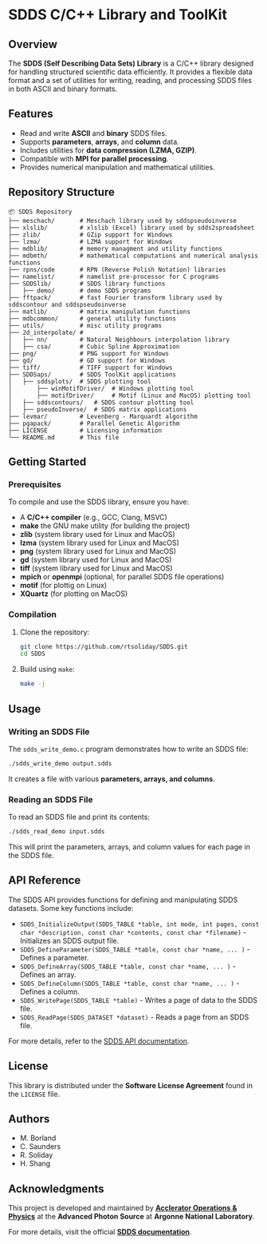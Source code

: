 # SDDS C/C++ Library and ToolKit

## Overview
The **SDDS (Self Describing Data Sets) Library** is a C/C++ library designed for handling structured scientific data efficiently. It provides a flexible data format and a set of utilities for writing, reading, and processing SDDS files in both ASCII and binary formats.

## Features
- Read and write **ASCII** and **binary** SDDS files.
- Supports **parameters**, **arrays**, and **column** data.
- Includes utilities for **data compression (LZMA, GZIP)**.
- Compatible with **MPI for parallel processing**.
- Provides numerical manipulation and mathematical utilities.

## Repository Structure
```
📦 SDDS Repository
├── meschach/       # Meschach library used by sddspseudoinverse
├── xlslib/         # xlslib (Excel) library used by sdds2spreadsheet
├── zlib/           # GZip support for Windows
├── lzma/           # LZMA support for Windows
├── mdblib/         # memory managment and utility functions
├── mdbmth/         # mathematical computations and numerical analysis functions
├── rpns/code       # RPN (Reverse Polish Notation) libraries
├── namelist/       # namelist pre-processor for C programs
├── SDDSlib/        # SDDS library functions
│   ├── demo/       # demo SDDS programs
├── fftpack/        # fast Fourier transform library used by sddscontour and sddspseudoinverse
├── matlib/         # matrix manipulation functions
├── mdbcommon/      # general utility functions
├── utils/          # misc utility programs
├── 2d_interpolate/ #
│   ├── nn/         # Natural Neighbours interpolation library
│   ├── csa/        # Cubic Spline Approximation
├── png/            # PNG support for Windows
├── gd/             # GD support for Windows
├── tiff/           # TIFF support for Windows
├── SDDSaps/        # SDDS ToolKit applications
│   ├── sddsplots/  # SDDS plotting tool
│       ├── winMotifDriver/  # Windows plotting tool
│       ├── motifDriver/     # Motif (Linux and MacOS) plotting tool
│   ├── sddscontours/   # SDDS contour plotting tool
│   ├── pseudoInverse/  # SDDS matrix applications
├── levmar/         # Levenberg - Marquardt algorithm
├── pgapack/        # Parallel Genetic Algorithm
├── LICENSE         # Licensing information
└── README.md       # This file
```

## Getting Started

### Prerequisites
To compile and use the SDDS library, ensure you have:
- A **C/C++ compiler** (e.g., GCC, Clang, MSVC)
- **make** the GNU make utility (for building the project)
- **zlib** (system library used for Linux and MacOS)
- **lzma** (system library used for Linux and MacOS)
- **png** (system library used for Linux and MacOS)
- **gd** (system library used for Linux and MacOS)
- **tiff** (system library used for Linux and MacOS)
- **mpich** or **openmpi** (optional, for parallel SDDS file operations)
- **motif** (for plottig on Linux)
- **XQuartz** (for plotting on MacOS)


### Compilation
1. Clone the repository:
   ```sh
   git clone https://github.com/rtsoliday/SDDS.git
   cd SDDS
   ```
2. Build using `make`:
   ```sh
   make -j
   ```


## Usage

### Writing an SDDS File
The `sdds_write_demo.c` program demonstrates how to write an SDDS file:
```sh
./sdds_write_demo output.sdds
```
It creates a file with various **parameters, arrays, and columns**.

### Reading an SDDS File
To read an SDDS file and print its contents:
```sh
./sdds_read_demo input.sdds
```
This will print the parameters, arrays, and column values for each page in the SDDS file.

## API Reference
The SDDS API provides functions for defining and manipulating SDDS datasets. Some key functions include:
- `SDDS_InitializeOutput(SDDS_TABLE *table, int mode, int pages, const char *description, const char *contents, const char *filename)` - Initializes an SDDS output file.
- `SDDS_DefineParameter(SDDS_TABLE *table, const char *name, ... )` - Defines a parameter.
- `SDDS_DefineArray(SDDS_TABLE *table, const char *name, ... )` - Defines an array.
- `SDDS_DefineColumn(SDDS_TABLE *table, const char *name, ... )` - Defines a column.
- `SDDS_WritePage(SDDS_TABLE *table)` - Writes a page of data to the SDDS file.
- `SDDS_ReadPage(SDDS_DATASET *dataset)` - Reads a page from an SDDS file.

For more details, refer to the [SDDS API documentation](https://ops.aps.anl.gov/manuals/SDDSlib/html/files.html).

## License
This library is distributed under the **Software License Agreement** found in the `LICENSE` file.

## Authors
- M. Borland
- C. Saunders
- R. Soliday
- H. Shang

## Acknowledgments
This project is developed and maintained by **[Acclerator Operations & Physics](https://www.aps.anl.gov/Accelerator-Operations-Physics)** at the **Advanced Photon Source** at **Argonne National Laboratory**.

For more details, visit the official **[SDDS documentation](https://www.aps.anl.gov/Accelerator-Operations-Physics/Documentation)**.

